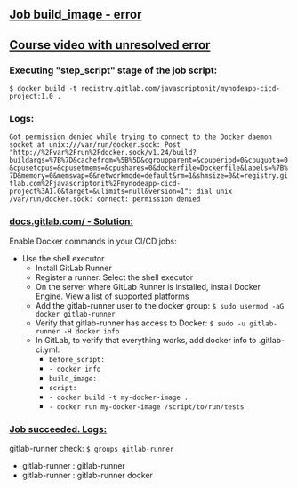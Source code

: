 ## [Job build_image - error](https://gitlab.com/JavaScriptonit/mynodeapp-cicd-project/-/jobs/3358184415)

## [Course video with unresolved error](https://techworld-with-nana.teachable.com/courses/1769488/lectures/39899011)

### Executing "step_script" stage of the job script:

`$ docker build -t registry.gitlab.com/javascriptonit/mynodeapp-cicd-project:1.0 .`

### Logs:

`Got permission denied while trying to connect to the Docker daemon socket at unix:///var/run/docker.sock: Post "http://%2Fvar%2Frun%2Fdocker.sock/v1.24/build?buildargs=%7B%7D&cachefrom=%5B%5D&cgroupparent=&cpuperiod=0&cpuquota=0&cpusetcpus=&cpusetmems=&cpushares=0&dockerfile=Dockerfile&labels=%7B%7D&memory=0&memswap=0&networkmode=default&rm=1&shmsize=0&t=registry.gitlab.com%2Fjavascriptonit%2Fmynodeapp-cicd-project%3A1.0&target=&ulimits=null&version=1": dial unix /var/run/docker.sock: connect: permission denied`

### [docs.gitlab.com/ - Solution:](https://docs.gitlab.com/ee/ci/docker/using_docker_build.html)
Enable Docker commands in your CI/CD jobs:
* Use the shell executor
    * Install GitLab Runner
    * Register a runner. Select the shell executor
    * On the server where GitLab Runner is installed, install Docker Engine. View a list of supported platforms
    * Add the gitlab-runner user to the docker group: `$ sudo usermod -aG docker gitlab-runner`
    * Verify that gitlab-runner has access to Docker: `$ sudo -u gitlab-runner -H docker info`
    * In GitLab, to verify that everything works, add docker info to .gitlab-ci.yml: 
      * `before_script:`
      * `- docker info`
      * `build_image:`
      * `script:`
      * `- docker build -t my-docker-image .`
      * `- docker run my-docker-image /script/to/run/tests`

### [Job succeeded. Logs:](https://gitlab.com/JavaScriptonit/mynodeapp-cicd-project/-/jobs/3371676279)

gitlab-runner check: `$ groups gitlab-runner`
* gitlab-runner : gitlab-runner
* gitlab-runner : gitlab-runner docker
